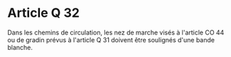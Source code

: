 # Article Q 32

Dans les chemins de circulation, les nez de marche visés à l'article CO 44 ou de gradin prévus à l'article Q 31 doivent être soulignés d'une bande blanche.
